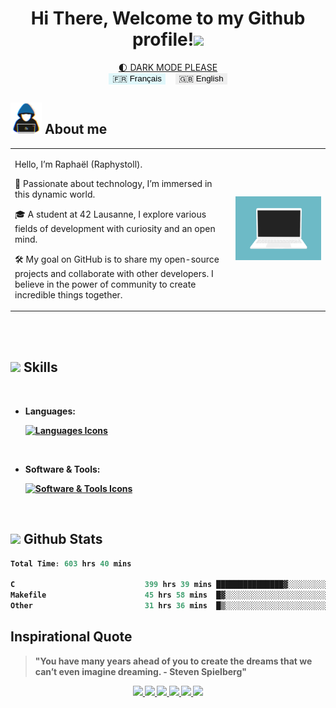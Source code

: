 <h1 align="center"><b>Hi There, Welcome to my Github profile!</b><img src="https://media.giphy.com/media/hvRJCLFzcasrR4ia7z/giphy.gif" width="35"></h1>

<div align="center">
  <a href="https://github.com/settings/appearance" title="Activer le mode sombre dans vos paramètres GitHub">
    🌓 DARK MODE PLEASE
  </a>
</div>

<div align=center>
<a href="https://github.com/RaphyStoll/RaphyStoll/blob/main/README_fr.md" style="text-decoration:none;">
  <button style="background-color:#e0f7fa; border:none; cursor:pointer;">
    🇫🇷 Français
  </button>
</a>
&nbsp;&nbsp;
<a href="https://github.com/RaphyStoll" style="text-decoration:none;">
  <button style="border:none; cursor:pointer;">
    🇬🇧 English
  </button>
</a>
</div>

<div>

## <picture><img src="https://github.com/0xAbdulKhalid/0xAbdulKhalid/raw/main/assets/mdImages/about_me.gif" width="50px"></picture> **About me**
</div>
<div>
<table>
  <tr>
    <td valign="top" width="70%">

Hello, I’m Raphaël (Raphystoll).

🚀 Passionate about technology, I’m immersed in this dynamic world.

🎓 A student at 42 Lausanne, I explore various fields of development with curiosity and an open mind.

🛠️ My goal on GitHub is to share my open-source projects and collaborate with other developers. I believe in the power of community to create incredible things together.

 </td>
    <td valign="center" width="30%">

![](Demartini-code.gif)

 </tr>
</table>
<br>
<br>
</div>
<div align=left>


## <img src="https://media2.giphy.com/media/QssGEmpkyEOhBCb7e1/giphy.gif?cid=ecf05e47a0n3gi1bfqntqmob8g9aid1oyj2wr3ds3mg700bl&rid=giphy.gif" width="35"><b> **Skills**
</div>
    <br>
<div align=left>

- **Languages**:
  <p>
    <a href="https://skillicons.dev">
      <img height="32" src="https://skillicons.dev/icons?i=c,python,javascript,typescript,react,html,css&theme=light" alt="Languages Icons"/>
    </a>
  </p>
  <br>
</div>
<div align=left>

- **Software & Tools**:
  <p>
    <a href="https://skillicons.dev">
      <img height="32" src="https://skillicons.dev/icons?i=vscode,vim,docker,photoshop,notion,sqlite&theme=light" alt="Software & Tools Icons"/>
    </a>
  </p>
  <br>
</div>
<div align=left>


</div>
<div align=left>

## <img src="https://media.giphy.com/media/iY8CRBdQXODJSCERIr/giphy.gif" width="35"><b> Github Stats</b>
</div>

<div>
  <!--START_SECTION:waka-->

```rust
Total Time: 603 hrs 40 mins

C                             399 hrs 39 mins ███████████████▓░░░░░░░░░   62.91 %
Makefile                      45 hrs 58 mins  █▓░░░░░░░░░░░░░░░░░░░░░░░   07.24 %
Other                         31 hrs 36 mins  █▒░░░░░░░░░░░░░░░░░░░░░░░   04.98 %
```

<!--END_SECTION:waka-->
</div>

<div align=left>


## Inspirational Quote
<!--START_SECTION:inspirational-quote-->
> "You have many years ahead of you to create the dreams that we can’t even imagine dreaming. - Steven Spielberg"
<!--END_SECTION:inspirational-quote-->
</div>
<div align=center>
<a href="https://dev.to/pujux">
<img src="https://img.shields.io/github/followers/Raphystoll?color=black&logo=github&a=1">
</a>
<a href="https://badges.pufler.dev">
<img src="https://img.shields.io/github/stars/Raphystoll?color=black&logo=github&a=1">
</a>
<a href="https://badges.pufler.dev">
<img src="https://badges.pufler.dev/visits/RaphyStoll/README?color=black&logo=github&a=1">
</a>
<a href="https://badges.pufler.dev">
<img src="https://badges.pufler.dev/repos/RaphyStoll?color=black&logo=github&a=1">
</a>
<a href="https://badges.pufler.dev">
<img src="https://badges.pufler.dev/years/RaphyStoll?color=black&logo=github&a=1">
</a>
<a href="https://badges.pufler.dev">
<img src="https://badges.pufler.dev/updated/RaphyStoll/badge-it?color=black&logo=github&a=1">
</a>

</div>
